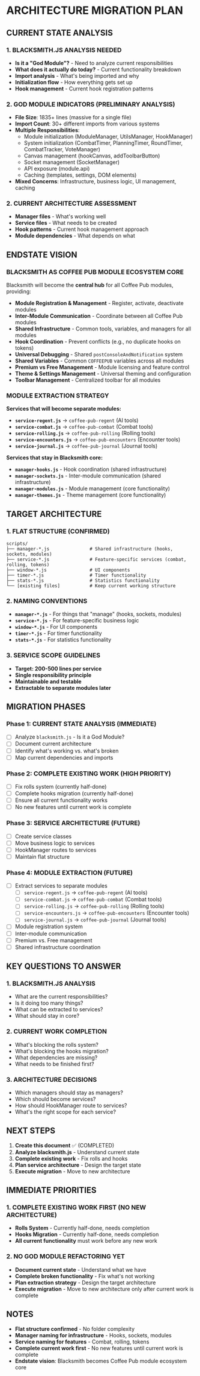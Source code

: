 # ARCHITECTURE MIGRATION PLAN

## CURRENT STATE ANALYSIS

### 1. BLACKSMITH.JS ANALYSIS NEEDED
- **Is it a "God Module"?** - Need to analyze current responsibilities
- **What does it actually do today?** - Current functionality breakdown
- **Import analysis** - What's being imported and why
- **Initialization flow** - How everything gets set up
- **Hook management** - Current hook registration patterns

### 2. GOD MODULE INDICATORS (PRELIMINARY ANALYSIS)
- **File Size**: 1835+ lines (massive for a single file)
- **Import Count**: 30+ different imports from various systems
- **Multiple Responsibilities**: 
  - Module initialization (ModuleManager, UtilsManager, HookManager)
  - System initialization (CombatTimer, PlanningTimer, RoundTimer, CombatTracker, VoteManager)
  - Canvas management (hookCanvas, addToolbarButton)
  - Socket management (SocketManager)
  - API exposure (module.api)
  - Caching (templates, settings, DOM elements)
- **Mixed Concerns**: Infrastructure, business logic, UI management, caching

### 2. CURRENT ARCHITECTURE ASSESSMENT
- **Manager files** - What's working well
- **Service files** - What needs to be created
- **Hook patterns** - Current hook management approach
- **Module dependencies** - What depends on what

## ENDSTATE VISION

### BLACKSMITH AS COFFEE PUB MODULE ECOSYSTEM CORE

Blacksmith will become the **central hub** for all Coffee Pub modules, providing:

- **Module Registration & Management** - Register, activate, deactivate modules
- **Inter-Module Communication** - Coordinate between all Coffee Pub modules
- **Shared Infrastructure** - Common tools, variables, and managers for all modules
- **Hook Coordination** - Prevent conflicts (e.g., no duplicate hooks on tokens)
- **Universal Debugging** - Shared `postConsoleAndNotification` system
- **Shared Variables** - Common `COFFEEPUB` variables across all modules
- **Premium vs Free Management** - Module licensing and feature control
- **Theme & Settings Management** - Universal theming and configuration
- **Toolbar Management** - Centralized toolbar for all modules

### MODULE EXTRACTION STRATEGY

**Services that will become separate modules:**
- **`service-regent.js`** → `coffee-pub-regent` (AI tools)
- **`service-combat.js`** → `coffee-pub-combat` (Combat tools)
- **`service-rolling.js`** → `coffee-pub-rolling` (Rolling tools)
- **`service-encounters.js`** → `coffee-pub-encounters` (Encounter tools)
- **`service-journal.js`** → `coffee-pub-journal` (Journal tools)

**Services that stay in Blacksmith core:**
- **`manager-hooks.js`** - Hook coordination (shared infrastructure)
- **`manager-sockets.js`** - Inter-module communication (shared infrastructure)
- **`manager-modules.js`** - Module management (core functionality)
- **`manager-themes.js`** - Theme management (core functionality)

## TARGET ARCHITECTURE

### 1. FLAT STRUCTURE (CONFIRMED)
```
scripts/
├── manager-*.js               # Shared infrastructure (hooks, sockets, modules)
├── service-*.js               # Feature-specific services (combat, rolling, tokens)
├── window-*.js                # UI components
├── timer-*.js                 # Timer functionality
├── stats-*.js                 # Statistics functionality
└── [existing files]           # Keep current working structure
```

### 2. NAMING CONVENTIONS
- **`manager-*.js`** - For things that "manage" (hooks, sockets, modules)
- **`service-*.js`** - For feature-specific business logic
- **`window-*.js`** - For UI components
- **`timer-*.js`** - For timer functionality
- **`stats-*.js`** - For statistics functionality

### 3. SERVICE SCOPE GUIDELINES
- **Target: 200-500 lines per service**
- **Single responsibility principle**
- **Maintainable and testable**
- **Extractable to separate modules later**

## MIGRATION PHASES

### Phase 1: CURRENT STATE ANALYSIS (IMMEDIATE)
- [ ] Analyze `blacksmith.js` - Is it a God Module?
- [ ] Document current architecture
- [ ] Identify what's working vs. what's broken
- [ ] Map current dependencies and imports

### Phase 2: COMPLETE EXISTING WORK (HIGH PRIORITY)
- [ ] Fix rolls system (currently half-done)
- [ ] Complete hooks migration (currently half-done)
- [ ] Ensure all current functionality works
- [ ] No new features until current work is complete

### Phase 3: SERVICE ARCHITECTURE (FUTURE)
- [ ] Create service classes
- [ ] Move business logic to services
- [ ] HookManager routes to services
- [ ] Maintain flat structure

### Phase 4: MODULE EXTRACTION (FUTURE)
- [ ] Extract services to separate modules
  - [ ] `service-regent.js` → `coffee-pub-regent` (AI tools)
  - [ ] `service-combat.js` → `coffee-pub-combat` (Combat tools)
  - [ ] `service-rolling.js` → `coffee-pub-rolling` (Rolling tools)
  - [ ] `service-encounters.js` → `coffee-pub-encounters` (Encounter tools)
  - [ ] `service-journal.js` → `coffee-pub-journal` (Journal tools)
- [ ] Module registration system
- [ ] Inter-module communication
- [ ] Premium vs. Free management
- [ ] Shared infrastructure coordination

## KEY QUESTIONS TO ANSWER

### 1. BLACKSMITH.JS ANALYSIS
- What are the current responsibilities?
- Is it doing too many things?
- What can be extracted to services?
- What should stay in core?

### 2. CURRENT WORK COMPLETION
- What's blocking the rolls system?
- What's blocking the hooks migration?
- What dependencies are missing?
- What needs to be finished first?

### 3. ARCHITECTURE DECISIONS
- Which managers should stay as managers?
- Which should become services?
- How should HookManager route to services?
- What's the right scope for each service?

## NEXT STEPS

1. **Create this document** ✅ (COMPLETED)
2. **Analyze blacksmith.js** - Understand current state
3. **Complete existing work** - Fix rolls and hooks
4. **Plan service architecture** - Design the target state
5. **Execute migration** - Move to new architecture

## IMMEDIATE PRIORITIES

### 1. COMPLETE EXISTING WORK FIRST (NO NEW ARCHITECTURE)
- **Rolls System** - Currently half-done, needs completion
- **Hooks Migration** - Currently half-done, needs completion
- **All current functionality** must work before any new work

### 2. NO GOD MODULE REFACTORING YET
- **Document current state** - Understand what we have
- **Complete broken functionality** - Fix what's not working
- **Plan extraction strategy** - Design the target architecture
- **Execute migration** - Move to new architecture only after current work is complete

## NOTES

- **Flat structure confirmed** - No folder complexity
- **Manager naming for infrastructure** - Hooks, sockets, modules
- **Service naming for features** - Combat, rolling, tokens
- **Complete current work first** - No new features until current work is complete
- **Endstate vision**: Blacksmith becomes Coffee Pub module ecosystem core
